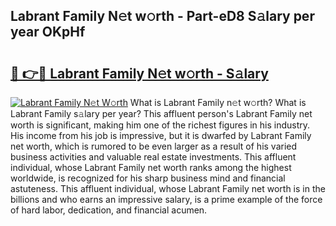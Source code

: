 ## Labrant Family N𝚎t w𝚘rth - Part-eD8 S𝚊lary per year OKpHf

# <h2><a href="http://gc2tr6l.nevu.top/?p=Labrant+Family">🔗 👉🔴 Labrant Family N𝚎t w𝚘rth - S𝚊lary</a></h2>

[![Labrant Family N𝚎t W𝚘rth](https://i.imgur.com/Oavwk0R.jpeg)](http://gc2tr6l.nevu.top/?p=Labrant+Family)
What is Labrant Family n𝚎t w𝚘rth? What is Labrant Family s𝚊lary per year?
This affluent person's Labrant Family net worth is significant, making him one of the richest figures in his industry. His income from his job is impressive, but it is dwarfed by Labrant Family net worth, which is rumored to be even larger as a result of his varied business activities and valuable real estate investments. This affluent individual, whose Labrant Family net worth ranks among the highest worldwide, is recognized for his sharp business mind and financial astuteness. This affluent individual, whose Labrant Family net worth is in the billions and who earns an impressive salary, is a prime example of the force of hard labor, dedication, and financial acumen.
